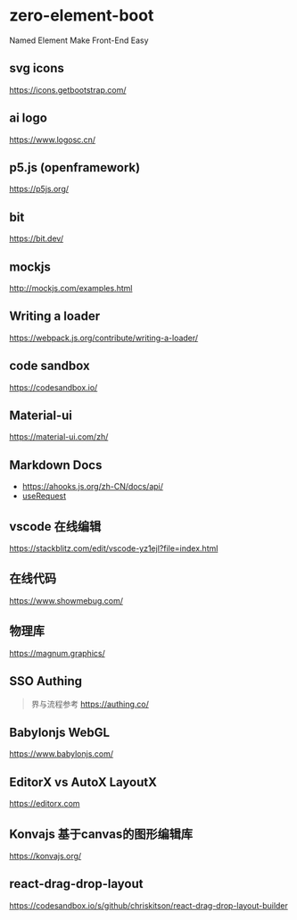 # zero-element-boot
Named Element Make Front-End Easy 

## svg icons
https://icons.getbootstrap.com/

## ai logo
https://www.logosc.cn/

## p5.js (openframework)
https://p5js.org/ 

## bit
https://bit.dev/

## mockjs
http://mockjs.com/examples.html


## Writing a loader
https://webpack.js.org/contribute/writing-a-loader/


## code sandbox
https://codesandbox.io/


## Material-ui
https://material-ui.com/zh/


## Markdown Docs
- https://ahooks.js.org/zh-CN/docs/api/
- [useRequest](https://ahooks.js.org/zh-CN/hooks/async/)


## vscode 在线编辑
https://stackblitz.com/edit/vscode-yz1ejl?file=index.html

## 在线代码
https://www.showmebug.com/


## 物理库
https://magnum.graphics/

## SSO Authing
> 界与流程参考
https://authing.co/

## Babylonjs WebGL
https://www.babylonjs.com/


## EditorX vs AutoX LayoutX
https://editorx.com

## Konvajs 基于canvas的图形编辑库
https://konvajs.org/

## react-drag-drop-layout
https://codesandbox.io/s/github/chriskitson/react-drag-drop-layout-builder
